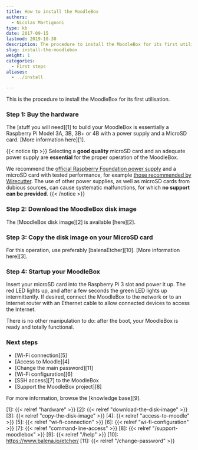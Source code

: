 ```yaml
---
title: How to install the MoodleBox
authors:
  - Nicolas Martignoni
type: kb
date: 2017-09-15
lastmod: 2019-10-30
description: The procedure to install the MoodleBox for its first utilisation is described here
slug: install-the-moodlebox
weight: 1
categories:
  - First steps
aliases:
  - ../install

---
```

This is the procedure to install the MoodleBox for its first utilisation.

### Step 1: Buy the hardware

The [stuff you will need][1] to build your MoodleBox is essentially a Raspberry Pi Model 3A, 3B, 3B+ or 4B with a power supply and a MicroSD card. [More information here][1].

{{< notice tip >}}
Selecting a __good quality__ microSD card and an adequate power supply are __essential__ for the proper operation of the MoodleBox.

We recommend the [official Raspberry Foundation power supply](https://www.raspberrypi.org/products/raspberry-pi-universal-power-supply/) and a microSD card with tested performance, for example [those recommended by Wirecutter](http://thewirecutter.com/reviews/best-microsd-card/). The use of other power supplies, as well as microSD cards from dubious sources, can cause systematic malfunctions, for which __no support can be provided__.
{{< /notice >}}

### Step 2: Download the MoodleBox disk image

The [MoodleBox disk image][2] is available [here][2].

### Step 3: Copy the disk image on your MicroSD card

For this operation, use preferably [balenaEtcher][10]. [More information here][3].

### Step 4: Startup your MoodleBox

Insert your microSD card into the Raspberry Pi 3 slot and power it up. The red LED lights up, and after a few seconds the green LED lights up intermittently. If desired, connect the MoodleBox to the network or to an Internet router with an Ethernet cable to allow connected devices to access the Internet.

There is no other manipulation to do: after the boot, your MoodleBox is ready and totally functional.

### Next steps

  * [Wi-Fi connection][5]
  * [Access to Moodle][4]
  * [Change the main password][11]
  * [Wi-Fi configuration][6]
  * [SSH access][7] to the MoodleBox
  * [Support the MoodleBox project][8]

For more information, browse the [knowledge base][9].

 [1]: {{< relref "hardware" >}}
 [2]: {{< relref "download-the-disk-image" >}}
 [3]: {{< relref "copy-the-disk-image" >}}
 [4]: {{< relref "access-to-moodle" >}}
 [5]: {{< relref "wi-fi-connection" >}}
 [6]: {{< relref "wi-fi-configuration" >}}
 [7]: {{< relref "command-line-access" >}}
 [8]: {{< relref "/support-moodlebox" >}}
 [9]: {{< relref "/help" >}}
 [10]: https://www.balena.io/etcher/
 [11]: {{< relref "/change-password" >}}
